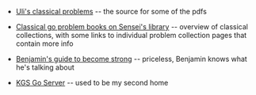 * [Uli's classical problems][uli] -- the source for some of the pdfs

* [Classical go problem books on Sensei's library][senseis] -- overview of
classical collections, with some links to individual problem collection pages
that contain more info

* [Benjamin's guide to become strong][benji] -- priceless, Benjamin knows what
he's talking about

* [KGS Go Server][kgs] -- used to be my second home

[uli]:     http://www.u-go.net/classic/
[senseis]: http://senseis.xmp.net/?ClassicalGoProblemBooks
[benji]:   http://senseis.xmp.net/?BenjaminTeuber/GuideToBecomeStrong
[kgs]:     http://www.gokgs.com/
